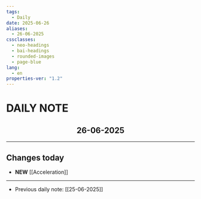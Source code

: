 ```yaml
---
tags:
  - Daily
date: 2025-06-26
aliases:
  - 26-06-2025
cssclasses:
  - neo-headings
  - bai-headings
  - rounded-images
  - page-blue
lang:
  - en
properties-ver: "1.2"
---
```

# DAILY NOTE
<h2 style="text-align:center;">26-06-2025</h2>

***

## Changes today
- **NEW** [[Acceleration]]

***
- Previous daily note: [[25-06-2025]]